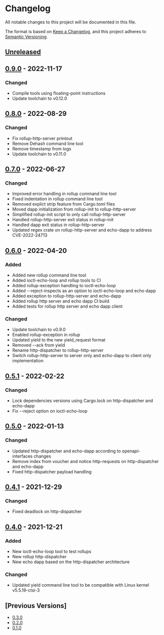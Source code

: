 # Changelog
All notable changes to this project will be documented in this file.

The format is based on [Keep a Changelog](https://keepachangelog.com/en/1.0.0/),
and this project adheres to [Semantic Versioning](https://semver.org/spec/v2.0.0.html).

## [Unreleased]

## [0.9.0] - 2022-11-17
### Changed
- Compile tools using floating-point instructions
- Update toolchain to v0.12.0

## [0.8.0] - 2022-08-29
### Changed
- Fix rollup-http-server printout
- Remove Dehash command line tool
- Remove timestamp from logs
- Update toolchain to v0.11.0

## [0.7.0] - 2022-06-27
### Changed
- Improved error handling in rollup command line tool
- Fixed indentation in rollup command line tool
- Removed explict strip feature from Cargo.toml files
- Moved dapp initialization from rollup-init to rollup-http-server
- Simplified rollup-init script to only call rollup-http-server
- Handled rollup-http-server exit status in rollup-init
- Handled dapp exit status in rollup-http-server
- Updated regex crate on rollup-http-server and echo-dapp to address CVE-2022-24713

## [0.6.0] - 2022-04-20
### Added
- Added new rollup command line tool
- Added ioctl-echo-loop and rollup tools to CI
- Added rollup-exception handling to ioctl-echo-loop
- Added --reject-inspects as an option to ioctl-echo-loop and echo dapp
- Added exception to rollup-http-server and echo-dapp
- Added rollup http server and echo dapp CI build
- Added tests for rollup http server and echo dapp client

### Changed
- Update toolchain to v0.9.0
- Enabled rollup-exception in rollup
- Updated yield to the new yield\_request format
- Removed --ack from yield
- Rename http-dispatcher to rollup-http-server
- Switch rollup-http-server to server only and echo-dapp to client only implementation

## [0.5.1] - 2022-02-22
### Changed
- Lock dependencies versions using Cargo.lock on http-dispatcher and echo-dapp
- Fix --reject option on ioctl-echo-loop

## [0.5.0] - 2022-01-13
### Changed
- Updated http-dispatcher and echo-dapp according to openapi-interfaces changes
- Remove index from voucher and notice http-requests on http-dispatcher and echo-dapp
- Fixed http-dispatcher payload handling

## [0.4.1] - 2021-12-29
### Changed
- Fixed deadlock on http-dispatcher

## [0.4.0] - 2021-12-21
### Added
- New ioctl-echo-loop tool to test rollups
- New rollup http-dispatcher
- New echo dapp based on the http-dispatcher architecture

### Changed
- Updated yield command line tool to be compatible with Linux kernel v5.5.19-ctsi-3

## [Previous Versions]
- [0.3.0]
- [0.2.0]
- [0.1.0]

[Unreleased]: https://github.com/cartesi/machine-emulator-tools/compare/v0.9.0...HEAD
[0.9.0]: https://github.com/cartesi/machine-emulator-tools/releases/tag/v0.9.0
[0.8.0]: https://github.com/cartesi/machine-emulator-tools/releases/tag/v0.8.0
[0.7.0]: https://github.com/cartesi/machine-emulator-tools/releases/tag/v0.7.0
[0.6.0]: https://github.com/cartesi/machine-emulator-tools/releases/tag/v0.6.0
[0.5.1]: https://github.com/cartesi/machine-emulator-tools/releases/tag/v0.5.1
[0.5.0]: https://github.com/cartesi/machine-emulator-tools/releases/tag/v0.5.0
[0.4.1]: https://github.com/cartesi/machine-emulator-tools/releases/tag/v0.4.1
[0.4.0]: https://github.com/cartesi/machine-emulator-tools/releases/tag/v0.4.0
[0.3.0]: https://github.com/cartesi/machine-emulator-tools/releases/tag/v0.3.0
[0.2.0]: https://github.com/cartesi/machine-emulator-tools/releases/tag/v0.2.0
[0.1.0]: https://github.com/cartesi/machine-emulator-tools/releases/tag/v0.1.0

